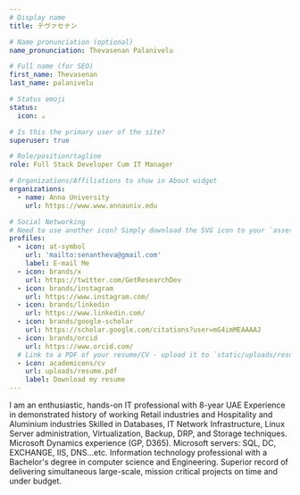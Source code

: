 ```yaml
---
# Display name
title: テヴァセナン

# Name pronunciation (optional)
name_pronunciation: Thevasenan Palanivelu

# Full name (for SEO)
first_name: Thevasenan
last_name: palanivelu

# Status emoji
status:
  icon: ☕️

# Is this the primary user of the site?
superuser: true

# Role/position/tagline
role: Full Stack Developer Cum IT Manager

# Organizations/Affiliations to show in About widget
organizations:
  - name: Anna University
    url: https://www.www.annauniv.edu

# Social Networking
# Need to use another icon? Simply download the SVG icon to your `assets/media/icons/` folder.
profiles:
  - icon: at-symbol
    url: 'mailto:senantheva@gmail.com'
    label: E-mail Me
  - icon: brands/x
    url: https://twitter.com/GetResearchDev
  - icon: brands/instagram
    url: https://www.instagram.com/
  - icon: brands/linkedin
    url: https://www.linkedin.com/
  - icon: brands/google-scholar
    url: https://scholar.google.com/citations?user=mG4imMEAAAAJ
  - icon: brands/orcid
    url: https://www.orcid.com/
  # Link to a PDF of your resume/CV - upload it to `static/uploads/resume.pdf`
  - icon: academicons/cv
    url: uploads/resume.pdf
    label: Download my resume
---
```


I am an enthusiastic, hands-on IT professional with 8-year UAE Experience in demonstrated history of working
Retail industries and Hospitality and Aluminium industries Skilled in Databases, IT Network Infrastructure,
Linux Server administration, Virtualization, Backup, DRP, and Storage techniques. Microsoft Dynamics
experience (GP, D365). Microsoft servers: SQL, DC, EXCHANGE, IIS, DNS...etc. Information technology
professional with a Bachelor's degree in computer science and Engineering. Superior record of delivering
simultaneous large-scale, mission critical projects on time and under budget.
